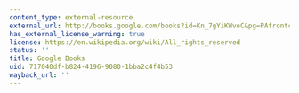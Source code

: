 ```yaml
---
content_type: external-resource
external_url: http://books.google.com/books?id=Kn_7gYiKWvoC&pg=PAfrontcover
has_external_license_warning: true
license: https://en.wikipedia.org/wiki/All_rights_reserved
status: ''
title: Google Books
uid: 717040df-b824-4196-9080-1bba2c4f4b53
wayback_url: ''
---
```

